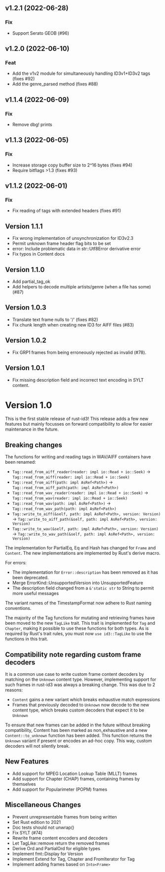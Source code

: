 ## v1.2.1 (2022-06-28)

### Fix

- Support Serato GEOB (#96)

## v1.2.0 (2022-06-10)

### Feat

- Add the v1v2 module for simultaneously handling ID3v1+ID3v2 tags (fixes #92)
- Add the genre_parsed method (fixes #88)

## v1.1.4 (2022-06-09)

### Fix

- Remove dbg! prints

## v1.1.3 (2022-06-05)

### Fix

- Increase storage copy buffer size to 2^16 bytes (fixes #94)
- Require bitflags >1.3 (fixes #93)

## v1.1.2 (2022-06-01)

### Fix

- Fix reading of tags with extended headers (fixes #91)

## Version 1.1.1

* Fix wrong implementation of unsynchronization for ID3v2.3
* Permit unknown frame header flag bits to be set
* error: Include problematic data in str::Utf8Error derivative error
* Fix typos in Content docs

## Version 1.1.0

* Add partial_tag_ok
* Add helpers to decode multiple artists/genre (when a file has some) (#87)

## Version 1.0.3

* Translate text frame nulls to '/' (fixes #82)
* Fix chunk length when creating new ID3 for AIFF files (#83)

## Version 1.0.2

* Fix GRP1 frames from being erroneously rejected as invalid (#78).

## Version 1.0.1

* Fix missing description field and incorrect text encoding in SYLT content.

# Version 1.0

This is the first stable release of rust-id3! This release adds a few new features but mainly
focusses on forward compatibility to allow for easier maintenance in the future.

## Breaking changes

The functions for writing and reading tags in WAV/AIFF containers have been renamed:

* `Tag::read_from_aiff_reader(reader: impl io::Read + io::Seek)` -> `Tag::read_from_aiff(reader: impl io::Read + io::Seek)`
* `Tag::read_from_aiff(path: impl AsRef<Path>)` -> `Tag::read_from_aiff_path(path: impl AsRef<Path>)`
* `Tag::read_from_wav_reader(reader: impl io::Read + io::Seek)` -> `Tag::read_from_wav(reader: impl io::Read + io::Seek)`
* `Tag::read_from_wav(path: impl AsRef<Path>)` -> `Tag::read_from_wav_path(path: impl AsRef<Path>)`
* `Tag::write_to_aiff(&self, path: impl AsRef<Path>, version: Version)` -> `Tag::write_to_aiff_path(&self, path: impl AsRef<Path>, version: Version)`
* `Tag::write_to_wav(&self, path: impl AsRef<Path>, version: Version)` -> `Tag::write_to_wav_path(&self, path: impl AsRef<Path>, version: Version)`

The implementation for PartialEq, Eq and Hash has changed for `Frame` and `Content`. The new
implementations are implemented by Rust's derive macro.

For errors:
* The implementation for `Error::description` has been removed as it has been deprecated.
* Merge ErrorKind::UnsupportedVersion into UnsupportedFeature
* The description field changed from a `&'static str` to String to permit more useful messages

The variant names of the TimestampFormat now adhere to Rust naming conventions.

The majority of the Tag functions for mutating and retrieving frames have been moved to the new
`TagLike` trait. This trait is implemented for `Tag` and `Chapter`, making it possible to use these
functions for both types. As is required by Rust's trait rules, you must now `use id3::TagLike` to
use the functions in this trait.

## Compatibility note regarding custom frame decoders

It is a common use case to write custom frame content decoders by matching on the `Unknown` content
type. However, implementing support for such frames in rust-id3 was always a breaking change. This
was due to 2 reasons:

* `Content` gains a new variant which breaks exhaustive match expressions
* Frames that previously decoded to `Unknown` now decode to the new content type, which breaks
  custom decoders that expect it to be `Unknown`

To ensure that new frames can be added in the future without breaking compatibility, Content has
been marked as non_exhaustive and a new `Content::to_unknown` function has been added. This function
returns the `Unknown` variant if present or encodes an ad-hoc copy. This way, custom decoders will
not silently break.

## New Features
* Add support for MPEG Location Lookup Table (MLLT) frames 
* Add support for Chapter (CHAP) frames, containing frames by themselves
* Add support for Popularimeter (POPM) frames

## Miscellaneous Changes
* Prevent unrepresentable frames from being written
* Set Rust edition to 2021
* Doc tests should not unwrap()
* Fix SYLT (#74)
* Rewrite frame content encoders and decoders
* Let TagLike::remove return the removed frames
* Derive Ord and PartialOrd for eligible types
* Implement fmt::Display for Version
* Implement Extend for Tag, Chapter and FromIterator for Tag
* Implement adding frames based on `Into<Frame>`

